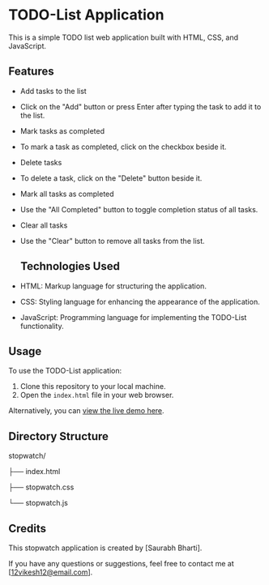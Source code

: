 # TODO-List Application

This is a simple TODO list web application built with HTML, CSS, and JavaScript.

## Features

- Add tasks to the list
- Click on the "Add" button or press Enter after typing the task to add it to the list.
- Mark tasks as completed
- To mark a task as completed, click on the checkbox beside it.
- Delete tasks
- To delete a task, click on the "Delete" button beside it.
- Mark all tasks as completed
- Use the "All Completed" button to toggle completion status of all tasks.
- Clear all tasks
- Use the "Clear" button to remove all tasks from the list.

  ## Technologies Used

- HTML: Markup language for structuring the application.
- CSS: Styling language for enhancing the appearance of the application.
- JavaScript: Programming language for implementing the TODO-List functionality.

## Usage

To use the TODO-List application:

1. Clone this repository to your local machine.
2. Open the `index.html` file in your web browser.

Alternatively, you can [view the live demo here](https://saurabhbharti2024.github.io/TODO-List/).

## Directory Structure

stopwatch/

├── index.html

├── stopwatch.css

└── stopwatch.js

## Credits

This stopwatch application is created by [Saurabh Bharti].

If you have any questions or suggestions, feel free to contact me at [12vikesh12@email.com].

